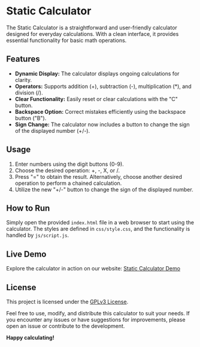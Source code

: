 # Static Calculator

The Static Calculator is a straightforward and user-friendly calculator designed for everyday calculations. With a clean interface, it provides essential functionality for basic math operations.

## Features

- **Dynamic Display:** The calculator displays ongoing calculations for clarity.
- **Operators:** Supports addition (+), subtraction (-), multiplication (*), and division (/).
- **Clear Functionality:** Easily reset or clear calculations with the "C" button.
- **Backspace Option:** Correct mistakes efficiently using the backspace button ("B").
- **Sign Change:** The calculator now includes a button to change the sign of the displayed number (+/-).

## Usage

1. Enter numbers using the digit buttons (0-9).
2. Choose the desired operation: +, -, X, or /.
3. Press "=" to obtain the result. Alternatively, choose another desired operation to perform a chained calculation.
4. Utilize the new "+/-" button to change the sign of the displayed number.

## How to Run

Simply open the provided `index.html` file in a web browser to start using the calculator. The styles are defined in `css/style.css`, and the functionality is handled by `js/script.js`.

## Live Demo

Explore the calculator in action on our website: [Static Calculator Demo](https://iyotestapp.my-board.org/static-calculator/)

## License

This project is licensed under the [GPLv3 License](LICENSE).

Feel free to use, modify, and distribute this calculator to suit your needs. If you encounter any issues or have suggestions for improvements, please open an issue or contribute to the development.

**Happy calculating!**
